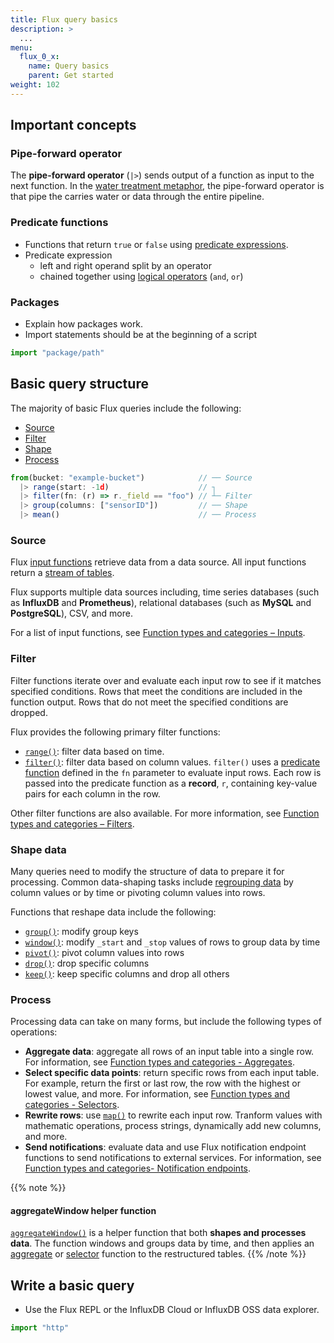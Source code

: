 ```yaml
---
title: Flux query basics
description: >
  ...
menu:
  flux_0_x:
    name: Query basics
    parent: Get started
weight: 102
---
```


## Important concepts

### Pipe-forward operator
The **pipe-forward operator** (`|>`) sends output of a function as input to the next function.
In the [water treatment metaphor](/flux/v0.x/get-started/#flux-overview),
the pipe-forward operator is that pipe the carries water or data through the entire pipeline.

### Predicate functions
- Functions that return `true` or `false` using [predicate expressions](#predicate-expression).
- Predicate expression
  - left and right operand split by an operator
  - chained together using [logical operators](/flux/v0.x/spec/operators/#logical-operators) (`and`, `or`)

### Packages
- Explain how packages work.
- Import statements should be at the beginning of a script

```js
import "package/path"
```

## Basic query structure

The majority of basic Flux queries include the following:

- [Source](#source)
- [Filter](#filter)
- [Shape](#shape)
- [Process](#process)

```js
from(bucket: "example-bucket")            // ── Source
  |> range(start: -1d)                    // ┐
  |> filter(fn: (r) => r._field == "foo") // ┴─ Filter
  |> group(columns: ["sensorID"])         // ── Shape
  |> mean()                               // ── Process
```

### Source
Flux [input functions](/flux/v0.x/function-types/#inputs) retrieve data from a data source.
All input functions return a [stream of tables](/flux/v0.x/get-started/data-model/#stream-of-tables).

Flux supports multiple data sources including, time series databases (such as **InfluxDB** and **Prometheus**),
relational databases (such as **MySQL** and **PostgreSQL**), CSV, and more.

<!-- For more information about supported data sources, see [Query data sources](#) -->

For a list of input functions, see [Function types and categories – Inputs](/flux/v0.x/function-types/#inputs).

### Filter
Filter functions iterate over and evaluate each input row to see if it matches
specified conditions.
Rows that meet the conditions are included in the function output.
Rows that do not meet the specified conditions are dropped.

Flux provides the following primary filter functions:

- [`range()`](/flux/v0.x/stdlib/universe/range/): filter data based on time.
- [`filter()`](/flux/v0.x/stdlib/universe/filter/): filter data based on column values.
  `filter()` uses a [predicate function](#predicate-functions) defined in the
  `fn` parameter to evaluate input rows.
  Each row is passed into the predicate function as a **record**, `r`, containing
  key-value pairs for each column in the row.

Other filter functions are also available.
For more information, see [Function types and categories – Filters](/flux/v0.x/function-types/#filters).

### Shape data
Many queries need to modify the structure of data to prepare it for processing.
Common data-shaping tasks include [regrouping data](/flux/v0.x/get-started/data-model/#restructure-tables)
by column values or by time or pivoting column values into rows.

Functions that reshape data include the following:

- [`group()`](/flux/v0.x/stdlib/universe/group/): modify group keys
- [`window()`](/flux/v0.x/stdlib/universe/window/): modify `_start` and `_stop` values of rows to group data by time
- [`pivot()`](/flux/v0.x/stdlib/universe/pivot/): pivot column values into rows
- [`drop()`](/flux/v0.x/stdlib/universe/drop/): drop specific columns
- [`keep()`](/flux/v0.x/stdlib/universe/keep/): keep specific columns and drop all others

### Process
Processing data can take on many forms, but include the following types of operations:

- **Aggregate data**: aggregate all rows of an input table into a single row.
  For information, see [Function types and categories - Aggregates](/flux/v0.x/function-types/#aggregates).
- **Select specific data points**: return specific rows from each input table.
  For example, return the first or last row, the row with the highest or lowest value, and more.
  For information, see [Function types and categories - Selectors](/flux/v0.x/function-types/#selectors).
- **Rewrite rows**: use [`map()`](/flux/v0.x/stdlib/universe/map/) to rewrite each input row.
  Tranform values with mathematic operations, process strings, dynamically add new columns, and more.
- **Send notifications**: evaluate data and use Flux notification endpoint functions
  to send notifications to external services. 
  For information, see [Function types and categories- Notification endpoints](/flux/v0.x/function-types/#notification-endpoints).

{{% note %}}
#### aggregateWindow helper function
[`aggregateWindow()`](/flux/v0.x/stdlib/universe/aggregatewindow/) is a helper function
that both **shapes and processes data**.
The function windows and groups data by time, and then applies an [aggregate](/flux/v0.x/function-types/#aggregates)
or [selector](/flux/v0.x/function-types/#selectors) function to the restructured tables.
{{% /note %}}

## Write a basic query

- Use the Flux REPL or the InfluxDB Cloud or InfluxDB OSS data explorer.

```js
import "http"

```
